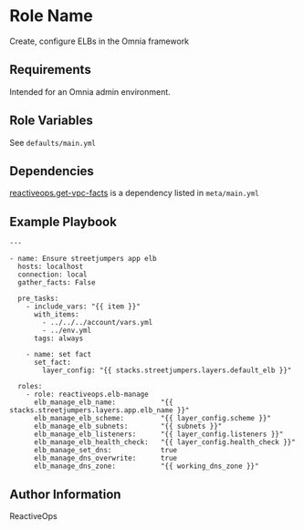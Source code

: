 Role Name
=========

Create, configure ELBs in the Omnia framework

Requirements
------------

Intended for an Omnia admin environment.

Role Variables
--------------

See `defaults/main.yml`

Dependencies
------------

[reactiveops.get-vpc-facts](https://github.com/reactiveops/ansible-get-vpc-facts) is a dependency listed in `meta/main.yml`

Example Playbook
----------------

```
---

- name: Ensure streetjumpers app elb
  hosts: localhost
  connection: local
  gather_facts: False

  pre_tasks:
    - include_vars: "{{ item }}"
      with_items:
        - ../../../account/vars.yml
        - ../env.yml
      tags: always

    - name: set fact
      set_fact:
        layer_config: "{{ stacks.streetjumpers.layers.default_elb }}"

  roles:
    - role: reactiveops.elb-manage
      elb_manage_elb_name:           "{{ stacks.streetjumpers.layers.app.elb_name }}"
      elb_manage_elb_scheme:         "{{ layer_config.scheme }}"
      elb_manage_elb_subnets:        "{{ subnets }}"
      elb_manage_elb_listeners:      "{{ layer_config.listeners }}"
      elb_manage_elb_health_check:   "{{ layer_config.health_check }}"
      elb_manage_set_dns:            true
      elb_manage_dns_overwrite:      true
      elb_manage_dns_zone:           "{{ working_dns_zone }}"

```

Author Information
------------------

ReactiveOps
